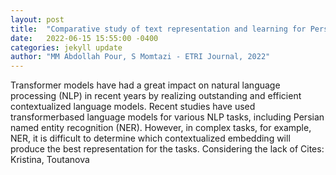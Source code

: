 ```yaml
---
layout: post
title:  "Comparative study of text representation and learning for Persian named entity recognition"
date:   2022-06-15 15:55:00 -0400
categories: jekyll update
author: "MM Abdollah Pour, S Momtazi - ETRI Journal, 2022"
---
```

Transformer models have had a great impact on natural language processing (NLP) in recent years by realizing outstanding and efficient contextualized language models. Recent studies have used transformerbased language models for various NLP tasks, including Persian named entity recognition (NER). However, in complex tasks, for example, NER, it is difficult to determine which contextualized embedding will produce the best representation for the tasks. Considering the lack of 
Cites: Kristina, Toutanova